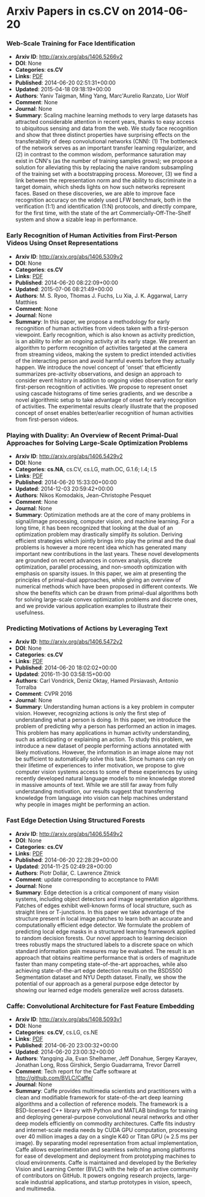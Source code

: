 # Arxiv Papers in cs.CV on 2014-06-20
### Web-Scale Training for Face Identification
- **Arxiv ID**: http://arxiv.org/abs/1406.5266v2
- **DOI**: None
- **Categories**: **cs.CV**
- **Links**: [PDF](http://arxiv.org/pdf/1406.5266v2)
- **Published**: 2014-06-20 02:51:31+00:00
- **Updated**: 2015-04-18 09:18:19+00:00
- **Authors**: Yaniv Taigman, Ming Yang, Marc'Aurelio Ranzato, Lior Wolf
- **Comment**: None
- **Journal**: None
- **Summary**: Scaling machine learning methods to very large datasets has attracted considerable attention in recent years, thanks to easy access to ubiquitous sensing and data from the web. We study face recognition and show that three distinct properties have surprising effects on the transferability of deep convolutional networks (CNN): (1) The bottleneck of the network serves as an important transfer learning regularizer, and (2) in contrast to the common wisdom, performance saturation may exist in CNN's (as the number of training samples grows); we propose a solution for alleviating this by replacing the naive random subsampling of the training set with a bootstrapping process. Moreover, (3) we find a link between the representation norm and the ability to discriminate in a target domain, which sheds lights on how such networks represent faces. Based on these discoveries, we are able to improve face recognition accuracy on the widely used LFW benchmark, both in the verification (1:1) and identification (1:N) protocols, and directly compare, for the first time, with the state of the art Commercially-Off-The-Shelf system and show a sizable leap in performance.



### Early Recognition of Human Activities from First-Person Videos Using Onset Representations
- **Arxiv ID**: http://arxiv.org/abs/1406.5309v2
- **DOI**: None
- **Categories**: **cs.CV**
- **Links**: [PDF](http://arxiv.org/pdf/1406.5309v2)
- **Published**: 2014-06-20 08:22:09+00:00
- **Updated**: 2015-07-06 08:21:49+00:00
- **Authors**: M. S. Ryoo, Thomas J. Fuchs, Lu Xia, J. K. Aggarwal, Larry Matthies
- **Comment**: None
- **Journal**: None
- **Summary**: In this paper, we propose a methodology for early recognition of human activities from videos taken with a first-person viewpoint. Early recognition, which is also known as activity prediction, is an ability to infer an ongoing activity at its early stage. We present an algorithm to perform recognition of activities targeted at the camera from streaming videos, making the system to predict intended activities of the interacting person and avoid harmful events before they actually happen. We introduce the novel concept of 'onset' that efficiently summarizes pre-activity observations, and design an approach to consider event history in addition to ongoing video observation for early first-person recognition of activities. We propose to represent onset using cascade histograms of time series gradients, and we describe a novel algorithmic setup to take advantage of onset for early recognition of activities. The experimental results clearly illustrate that the proposed concept of onset enables better/earlier recognition of human activities from first-person videos.



### Playing with Duality: An Overview of Recent Primal-Dual Approaches for Solving Large-Scale Optimization Problems
- **Arxiv ID**: http://arxiv.org/abs/1406.5429v2
- **DOI**: None
- **Categories**: **cs.NA**, cs.CV, cs.LG, math.OC, G.1.6; I.4; I.5
- **Links**: [PDF](http://arxiv.org/pdf/1406.5429v2)
- **Published**: 2014-06-20 15:33:00+00:00
- **Updated**: 2014-12-03 20:59:42+00:00
- **Authors**: Nikos Komodakis, Jean-Christophe Pesquet
- **Comment**: None
- **Journal**: None
- **Summary**: Optimization methods are at the core of many problems in signal/image processing, computer vision, and machine learning. For a long time, it has been recognized that looking at the dual of an optimization problem may drastically simplify its solution. Deriving efficient strategies which jointly brings into play the primal and the dual problems is however a more recent idea which has generated many important new contributions in the last years. These novel developments are grounded on recent advances in convex analysis, discrete optimization, parallel processing, and non-smooth optimization with emphasis on sparsity issues. In this paper, we aim at presenting the principles of primal-dual approaches, while giving an overview of numerical methods which have been proposed in different contexts. We show the benefits which can be drawn from primal-dual algorithms both for solving large-scale convex optimization problems and discrete ones, and we provide various application examples to illustrate their usefulness.



### Predicting Motivations of Actions by Leveraging Text
- **Arxiv ID**: http://arxiv.org/abs/1406.5472v2
- **DOI**: None
- **Categories**: **cs.CV**
- **Links**: [PDF](http://arxiv.org/pdf/1406.5472v2)
- **Published**: 2014-06-20 18:02:02+00:00
- **Updated**: 2016-11-30 03:58:15+00:00
- **Authors**: Carl Vondrick, Deniz Oktay, Hamed Pirsiavash, Antonio Torralba
- **Comment**: CVPR 2016
- **Journal**: None
- **Summary**: Understanding human actions is a key problem in computer vision. However, recognizing actions is only the first step of understanding what a person is doing. In this paper, we introduce the problem of predicting why a person has performed an action in images. This problem has many applications in human activity understanding, such as anticipating or explaining an action. To study this problem, we introduce a new dataset of people performing actions annotated with likely motivations. However, the information in an image alone may not be sufficient to automatically solve this task. Since humans can rely on their lifetime of experiences to infer motivation, we propose to give computer vision systems access to some of these experiences by using recently developed natural language models to mine knowledge stored in massive amounts of text. While we are still far away from fully understanding motivation, our results suggest that transferring knowledge from language into vision can help machines understand why people in images might be performing an action.



### Fast Edge Detection Using Structured Forests
- **Arxiv ID**: http://arxiv.org/abs/1406.5549v2
- **DOI**: None
- **Categories**: **cs.CV**
- **Links**: [PDF](http://arxiv.org/pdf/1406.5549v2)
- **Published**: 2014-06-20 22:28:29+00:00
- **Updated**: 2014-11-25 02:49:28+00:00
- **Authors**: Piotr Dollár, C. Lawrence Zitnick
- **Comment**: update corresponding to acceptance to PAMI
- **Journal**: None
- **Summary**: Edge detection is a critical component of many vision systems, including object detectors and image segmentation algorithms. Patches of edges exhibit well-known forms of local structure, such as straight lines or T-junctions. In this paper we take advantage of the structure present in local image patches to learn both an accurate and computationally efficient edge detector. We formulate the problem of predicting local edge masks in a structured learning framework applied to random decision forests. Our novel approach to learning decision trees robustly maps the structured labels to a discrete space on which standard information gain measures may be evaluated. The result is an approach that obtains realtime performance that is orders of magnitude faster than many competing state-of-the-art approaches, while also achieving state-of-the-art edge detection results on the BSDS500 Segmentation dataset and NYU Depth dataset. Finally, we show the potential of our approach as a general purpose edge detector by showing our learned edge models generalize well across datasets.



### Caffe: Convolutional Architecture for Fast Feature Embedding
- **Arxiv ID**: http://arxiv.org/abs/1408.5093v1
- **DOI**: None
- **Categories**: **cs.CV**, cs.LG, cs.NE
- **Links**: [PDF](http://arxiv.org/pdf/1408.5093v1)
- **Published**: 2014-06-20 23:00:32+00:00
- **Updated**: 2014-06-20 23:00:32+00:00
- **Authors**: Yangqing Jia, Evan Shelhamer, Jeff Donahue, Sergey Karayev, Jonathan Long, Ross Girshick, Sergio Guadarrama, Trevor Darrell
- **Comment**: Tech report for the Caffe software at http://github.com/BVLC/Caffe/
- **Journal**: None
- **Summary**: Caffe provides multimedia scientists and practitioners with a clean and modifiable framework for state-of-the-art deep learning algorithms and a collection of reference models. The framework is a BSD-licensed C++ library with Python and MATLAB bindings for training and deploying general-purpose convolutional neural networks and other deep models efficiently on commodity architectures. Caffe fits industry and internet-scale media needs by CUDA GPU computation, processing over 40 million images a day on a single K40 or Titan GPU ($\approx$ 2.5 ms per image). By separating model representation from actual implementation, Caffe allows experimentation and seamless switching among platforms for ease of development and deployment from prototyping machines to cloud environments. Caffe is maintained and developed by the Berkeley Vision and Learning Center (BVLC) with the help of an active community of contributors on GitHub. It powers ongoing research projects, large-scale industrial applications, and startup prototypes in vision, speech, and multimedia.



